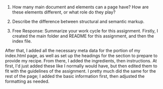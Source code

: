1. How many main document <head> and <body> elements can a page have? How are these elements different, or what role do they play?



2. Describe the difference between structural and semantic markup.



3. Free Response: Summarize your work cycle for this assignment.
Firstly, I created the main folder and README for this assignment, and then the index file.

After that, I added all the necessary meta data for the <head> portion of my index.html page, as well as set up the headings for the <body> section to prepare to provide my recipe. From there, I added the ingredients, then instructions. At first, I'd just added these like I normally would have, but then edited them to fit with the guidelines of the assignment. I pretty much did the same for the rest of the page; I added the basic information first, then adjusted the formatting as needed. 
